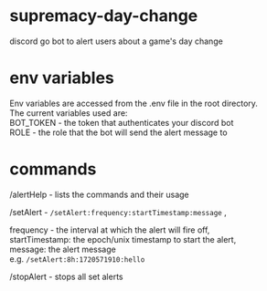 # supremacy-day-change
discord go bot to alert users about a game's day change

# env variables
Env variables are accessed from the .env file in the root directory.  
The current variables used are:  
BOT_TOKEN - the token that authenticates your discord bot  
ROLE - the role that the bot will send the alert message to  


# commands
/alertHelp - lists the commands and their usage

/setAlert  - ```/setAlert:frequency:startTimestamp:message``` ,   

frequency - the interval at which the alert will fire off,   
startTimestamp: the epoch/unix timestamp to start the alert,   
message: the alert message  
e.g. ```/setAlert:8h:1720571910:hello```  

/stopAlert - stops all set alerts
